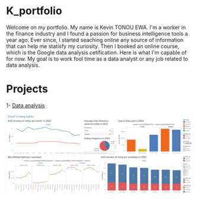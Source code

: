 # K_portfolio

Welcome on my portfolio.
My name is Kevin TONOU EWA. I'm a worker in the finance industry and I found a passion for business intelligence tools a year ago.
Ever since, I started seaching online any source of information that can help me statisfy my curiosity. Then I booked an online course,
which is the Google data analysis cetification. Here is what I'm capable of for now. My goal is to work fool time as a data analyst or any job related to data analysis.

# Projects
1- [Data analysis](https://rasoir-genereux.github.io/Data-analysis-project_1/)

![](/Project_1/Dashboard.png)

